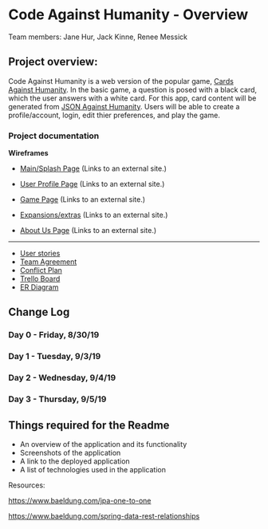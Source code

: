# Code Against Humanity - Overview

Team members: Jane Hur, Jack Kinne, Renee Messick

## Project overview:

Code Against Humanity is a web version of the popular game, [Cards Against Humanity](https://cardsagainsthumanity.com/). In the basic game, a question is posed with a black card, which the user answers with a white card. For this app, card content will be generated from [JSON Against Humanity](https://crhallberg.com/cah/). Users will be able to create a profile/account, login, edit thier preferences, and play the game.

### Project documentation

**Wireframes**

- [Main/Splash Page](https://wireframe.cc/SR2JsK) (Links to an external site.)

- [User Profile Page](https://wireframe.cc/SxGsWv) (Links to an external site.)

- [Game Page](https://wireframe.cc/x8fHpU) (Links to an external site.)

- [Expansions/extras](https://wireframe.cc/gKuUDT) (Links to an external site.)

- [About Us Page](https://wireframe.cc/kICTe6) (Links to an external site.)

---

- [User stories](https://github.com/codeagainsthumanity/codeagainsthumanity/blob/master/projectdocs/userStories.md)
- [Team Agreement](https://github.com/codeagainsthumanity/codeagainsthumanity/blob/master/projectdocs/teamAgreement.md)
- [Conflict Plan](https://github.com/codeagainsthumanity/codeagainsthumanity/blob/master/projectdocs/confilctPlan.md)
- [Trello Board](https://trello.com/invite/b/zFg0OoMm/27a4a4005d314d63934ae4a0ae3bd995/sudobangbang)
- [ER Diagram](https://github.com/codeagainsthumanity/codeagainsthumanity/blob/master/projectdocs/erd.sql)

## Change Log

### Day 0 - Friday, 8/30/19

### Day 1 - Tuesday, 9/3/19

### Day 2 - Wednesday, 9/4/19

### Day 3 - Thursday, 9/5/19

## Things required for the Readme

- An overview of the application and its functionality
- Screenshots of the application
- A link to the deployed application
- A list of technologies used in the application

Resources:

https://www.baeldung.com/jpa-one-to-one

https://www.baeldung.com/spring-data-rest-relationships
